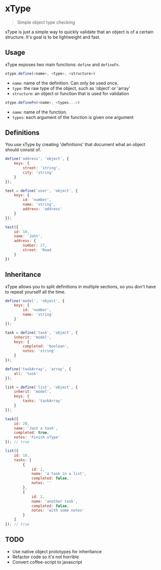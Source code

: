 xType
=====

> Simple object type checking

xType is just a simple way to quickly validate that an object is of a certain
structure. It's goal is to be lightweight and fast.

## Usage

xType exposes two main functions: `define` and `defineFn`.

```javascript
xtype.define(<name>, <type>, <structure>)
```

- `name`: name of the definition. Can only be used once.
- `type`: the raw type of the object, such as 'object' or 'array'
- `structure`: an object or function that is used for validation

```javascript
xtype.defineFn(<name>, <types...>)
```

- `name`: name of the function.
- `types`: each argument of the function is given one argument

## Definitions

You use xType by creating 'definitions' that document what an object should
consist of.

```javascript
define('address', 'object', {
    keys: {
        street: 'string',
        city: 'string'
    }
});

test = define('user', 'object', {
    keys: {
        id: 'number',
        name: 'string',
        address: 'address'
    }
});

test({
    id: 10,
    name: 'John',
    address: {
        number: 27,
        street: 'Road
    }
})
```

## Inheritance

xType allows you to split definitions in multiple sections, so you don't have
to repeat yourself all the time.

```javascript
define('model', 'object', {
    keys: {
        id: 'number',
        name: 'string'
    }
});

task = define('task', 'object', {
    inherit: 'model',
    keys: {
        completed: 'boolean',
        notes: 'string'
    }
});

define('taskArray', 'array', {
    all: 'task'
});

list = define('list', 'object', {
    inherit: 'model',
    keys: {
        tasks: 'taskArray'
    }
});

task({
    id: 20,
    name: 'Just a task',
    completed: true,
    notes: 'Finish xType'
}); // true

list({
    id: 10,
    tasks: [
        {
            id: 1,
            name: 'a task in a list',
            completed: false,
            notes: ''
        },
        {
            id: 2,
            name: 'another task',
            completed: false,
            notes: 'with some notes'
        }
    ]
}); // true


````

## TODO

- Use native object prototypes for inheritance
- Refactor code so it's not horrible
- Convert coffee-script to javascript
